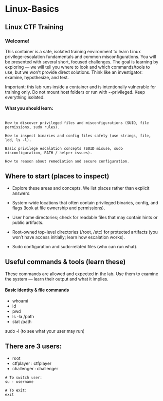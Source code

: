 # Linux-Basics
## Linux CTF Training 

### Welcome!
This container is a safe, isolated training environment to learn Linux privilege-escalation fundamentals and common misconfigurations. You will be presented with several short, focused challenges. The goal is learning by exploring — we will tell you where to look and which commands/tools to use, but we won't provide direct solutions. Think like an investigator: examine, hypothesize, and test.

Important: this lab runs inside a container and is intentionally vulnerable for training only. Do not mount host folders or run with --privileged. Keep everything isolated.

#### What you should learn: 
```

How to discover privileged files and misconfigurations (SUID, file permissions, sudo rules).

How to inspect binaries and config files safely (use strings, file, ldd, ls -l).

Basic privilege escalation concepts (SUID misuse, sudo misconfiguration, PATH / helper issues).

How to reason about remediation and secure configuration.
```


## Where to start (places to inspect)

- Explore these areas and concepts. We list places rather than explicit answers:

- System-wide locations that often contain privileged binaries, config, and flags (look at file ownership and permissions).

- User home directories; check for readable files that may contain hints or public artifacts.

- Root-owned top-level directories (/root, /etc) for protected artifacts (you won’t have access initially; learn how escalation works).

- Sudo configuration and sudo-related files (who can run what).


## Useful commands & tools (learn these)

These commands are allowed and expected in the lab. Use them to examine the system — learn their output and what it implies.

#### Basic identity & file commands
- whoami
- id
- pwd
- ls -la /path
- stat /path



sudo -l (to see what your user may run)

## There are 3 users:
* root
* ctfplayer : ctfplayer
* challenger : challenger
```
# To switch user:
su - username
```
```
# To exit:
exit
```
